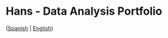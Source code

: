 # Hans - Data Analysis Portfolio 
([Spanish](https://github.com/HansAllTech/Hans_Data_Analysis_Portfolio/blob/main/Proyectos.md#tabla-de-contenido-es--en) | [English](https://github.com/HansAllTech/Hans_Data_Analysis_Portfolio/blob/main/Projects.md#table-of-content-es--en))        
                                        
                                                                                                                                                                          
                                                
                                                            
                               
                    
                       
      
    
         
     
   
 
 
 
